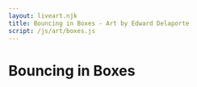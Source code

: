```yaml
---
layout: liveart.njk
title: Bouncing in Boxes - Art by Edward Delaporte
script: /js/art/boxes.js
---
```


# Bouncing in Boxes